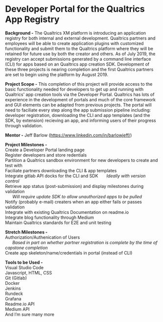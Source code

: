 # Developer Portal for the Qualtrics App Registry

**Background -**
	The Qualtrics XM platform is introducing an application registry for both internal and external development.  Qualtrics partners and employees will be able to create application plugins with customized functionality and submit them to the Qualtrics platform where they will be retained for future use by both the creator and others.  As of July 2019, the registry can accept submissions generated by a command line interface (CLI) for apps based on an Qualtrics app creation SDK.  Development of these three projects is nearing completion and the first Qualtrics partners are set to begin using the platform by August 2019.

**Project Scope -**
	This completion of this project will provide access to the basic functionality needed for developers to get up and running with Qualtrics' app creation tools via the Developer Portal.  Qualtrics has lots of experience in the development of portals and much of the core framework and GUI elements can be adapted from previous projects.  The portal will need to faciliate every step along the app submission pipeline including: developer registration, downloading the CLI and app templates (and the SDK, by extension) recieving an app, and informing users of their progress through validation.

**Mentor -**
	Jeff Barlow (https://www.linkedin.com/in/barlowjeff/)

**Project Milestones -**\
	Create a Developer Portal landing page\
	Register developers and store redentials\
	Partition a Qualtrics sandbox environment for new developers to create and test with\
	Faciliate partners downloading the CLI & app templates\
	Integrate gitlab API docks for the CLI and SDK
	&nbsp;&nbsp;&nbsp;&nbsp;&nbsp;&nbsp;*Ideally with version control*\
	Retrieve app status (post-submission) and display milestones during validation\
	&nbsp;&nbsp;&nbsp;&nbsp;&nbsp;&nbsp;*Will require update SDK to allow unauthorized apps to be pulled*\
	Notify (probably e-mail) creaters when an app either fails or passes validation\
	Integrate with existing Qualtrics Documentation on readme.io\
	Integrate blog functionality through Medium\
	Maintain Qualtrics standards for E2E and unit testing

**Stretch Milestones -**\
	Authorization/Authenication of Users\
	&nbsp;&nbsp;&nbsp;&nbsp;&nbsp;&nbsp;*Based in part on whether partner registration is complete by the time of capstone completion*\
	Create app skeleton/name/credentials in portal (instead of CLI)


**Tools to be Used -**\
	Visual Studio Code\
	Javascript, HTML, CSS\
	Git (Gitlab)\
	Docker\
	Jenkins\
	Rundeck\
	Grafana\
	Readme.io API\
	Medium API\
  	And I’m sure many more
